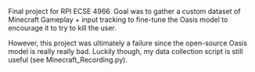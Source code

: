 Final project for RPI ECSE 4966.
Goal was to gather a custom dataset of Minecraft Gameplay + input tracking to fine-tune the Oasis model to encourage it to try to kill the user.

However, this project was ultimately a failure since the open-source Oasis model is really really bad.
Luckily though, my data collection script is still useful (see Minecraft_Recording.py).
